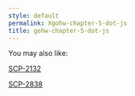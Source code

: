 ```yaml
---
style: default
permalink: Xgohw-chapter-5-dot-js
title: gohw-chapter-5-dot-js
---
```

You may also like:

[SCP-2132](http://scp-wiki.net/scp-2132)

[SCP-2838](http://scp-wiki.net/scp-2838)

